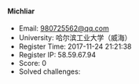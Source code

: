 #### Michliar  

* Email: 980725562@qq.com  
* University: 哈尔滨工业大学（威海）  
* Register Time: 2017-11-24 21:21:38  
* Register IP: 58.59.67.94  
* Score: 0  
* Solved challenges: 
